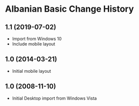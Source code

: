 Albanian Basic Change History
=============================

1.1 (2019-07-02)
----------------
* Import from Windows 10
* Include mobile layout

1.0 (2014-03-21)
----------------
* Initial mobile layout

1.0 (2008-11-10)
----------------------
* Initial Desktop import from Windows Vista
